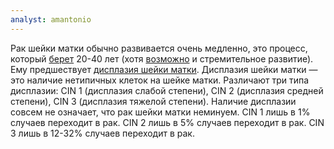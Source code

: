 ```yaml
---
analyst: amantonio
---
```


Рак шейки матки обычно развивается очень медленно, это процесс, который [берет](https://www.ncbi.nlm.nih.gov/pubmed/23016780/) 20-40 лет (хотя [возможно](https://www.ncbi.nlm.nih.gov/pubmed/10076130) и стремительное развитие). Ему предшествует [дисплазия шейки матки](https://ru.wikipedia.org/wiki/Дисплазия_шейки_матки).
Дисплазия шейки матки — это наличие нетипичных клеток на шейке матки. Различают три типа дисплазии: CIN 1 (дисплазия слабой степени), CIN 2 (дисплазия средней степени), CIN 3 (дисплазия тяжелой степени). Наличие дисплазии совсем не означает, что рак шейки матки неминуем.
CIN 1 лишь в 1% случаев переходит в рак. CIN 2 лишь в 5% случаев переходит в рак. CIN 3 лишь в 12-32% случаев переходит в рак.
